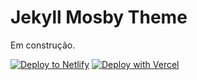 # Jekyll Mosby Theme

Em construção.

[![Deploy to Netlify](https://www.netlify.com/img/deploy/button.svg)](https://app.netlify.com/start/deploy?repository=https://github.com/raulcraveiro/jekyll-mosby-theme) [![Deploy with Vercel](https://vercel.com/button)](https://vercel.com/new/git/external?repository-url=https%3A%2F%2Fgithub.com%2Fraulcraveiro%2Fjekyll-mosby-theme)